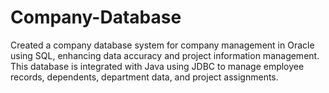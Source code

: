 # Company-Database

Created a company database system for company management in Oracle using SQL, enhancing data accuracy and project information management. This database is integrated with Java using JDBC to manage employee records, dependents, department data, and project assignments.

